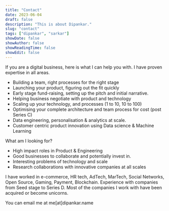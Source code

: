```yaml
---
title: "Contact"
date: 2023-06-04
draft: false
description: "This is about Dipankar."
slug: "contact"
tags: ["dipankar", "sarkar"]
showDate: false
showAuthor: false
showReadingTime: false
showEdit: false
---
```


If you are a digital business, here is what I can help you with. I have proven expertise in all areas.
* Building a team, right processes for the right stage
* Launching your product, figuring out the fit quickly
* Early stage fund-raising, setting up the pitch and initial narrative.
* Helping business negotiate with product and technology
* Scaling up your technology, and processes (1 to 10, 10 to 100)
* Optimising your complete architecture and team process for cost (post Series C)
* Data engineering, personalisation & analytics at scale.
* Customer centric product innovation using Data science & Machine Learning

What am I looking for?
* High impact roles in Product & Engineering
* Good businesses to collaborate and potentially invest in. 
* Interesting problems of technology and scale
* Research collaborations with innovative companies at all scales

I have worked in e-commerce, HR tech, AdTech, MarTech, Social Networks, Open Source, Gaming, Payment, Blockchain. Experience with companies from Seed stage to Series D. Most of the companies I work with have been acquired or become unicorns.

You can email me at me[at]dipankar.name
